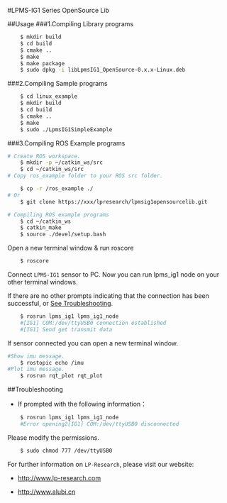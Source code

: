 #LPMS-IG1 Series OpenSource Lib

##Usage
###1.Compiling Library programs
```bash
    $ mkdir build
    $ cd build
    $ cmake ..
    $ make
    $ make package
    $ sudo dpkg -i libLpmsIG1_OpenSource-0.x.x-Linux.deb
```
###2.Compiling Sample programs
```bash
    $ cd linux_example
    $ mkdir build
    $ cd build
    $ cmake ..
    $ make
    $ sudo ./LpmsIG1SimpleExample
```
###3.Compiling ROS Example programs
```bash
# Create ROS workspace.
    $ mkdir -p ~/catkin_ws/src
    $ cd ~/catkin_ws/src
# Copy ros_example folder to your ROS src folder.

    $ cp -r /ros_example ./
# Or
    $ git clone https://xxx/lpresearch/lpmsig1opensourcelib.git

# Compiling ROS example programs
    $ cd ~/catkin_ws
    $ catkin_make
    $ source ./devel/setup.bash
```

Open a new terminal window  & run roscore
```bash
    $ roscore
```
Connect `LPMS-IG1` sensor to PC.
Now you can run lpms_ig1 node on your other terminal windows.

If there are no other prompts indicating that the connection has been successful, or [See Troubleshooting](#troubleshooting).
```bash
    $ rosrun lpms_ig1 lpms_ig1_node
    #[IG1] COM:/dev/ttyUSB0 connection established
    #[IG1] Send get transmit data
```


If sensor connected you can open a new terminal window.
```bash
#Show imu message.
    $ rostopic echo /imu
#Plot imu message.
    $ rosrun rqt_plot rqt_plot
```

##Troubleshooting

* If prompted with the following information：
```bash
    $ rosrun lpms_ig1 lpms_ig1_node
    #Error opening2[IG1] COM:/dev/ttyUSB0 disconnected
```
Please modify the permissions.
```bash
    $ sudo chmod 777 /dev/ttyUSB0
```


For further information on `LP-Research`, please visit our website:

* http://www.lp-research.com

* http://www.alubi.cn
